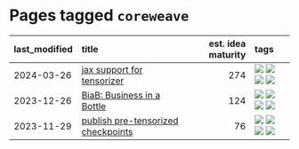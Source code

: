 # Pages tagged `coreweave`

|last_modified|title|est. idea maturity|tags
|:---|:---|---:|:---|
|2024-03-26|[jax support for tensorizer](../tensorizer-jax.md)|274|[![](https://img.shields.io/badge/tag-coreweave-957448)](../tags/coreweave.md) [![](https://img.shields.io/badge/tag-open_source-936135)](../tags/open_source.md) [![](https://img.shields.io/badge/tag-public_good-96f12e)](../tags/public_good.md) [![](https://img.shields.io/badge/tag-tooling-e6ab9)](../tags/tooling.md)|
|2023-12-26|[BiaB: Business in a Bottle](../business-in-a-bottle.md)|124|[![](https://img.shields.io/badge/tag-coreweave-957448)](../tags/coreweave.md) [![](https://img.shields.io/badge/tag-open_source-936135)](../tags/open_source.md) [![](https://img.shields.io/badge/tag-public_good-96f12e)](../tags/public_good.md) [![](https://img.shields.io/badge/tag-tooling-e6ab9)](../tags/tooling.md)|
|2023-11-29|[publish pre-tensorized checkpoints](../huggingface_tensorized.md)|76|[![](https://img.shields.io/badge/tag-coreweave-957448)](../tags/coreweave.md) [![](https://img.shields.io/badge/tag-open_source-936135)](../tags/open_source.md) [![](https://img.shields.io/badge/tag-public_good-96f12e)](../tags/public_good.md) [![](https://img.shields.io/badge/tag-tensorizor-161a53)](../tags/tensorizor.md)|